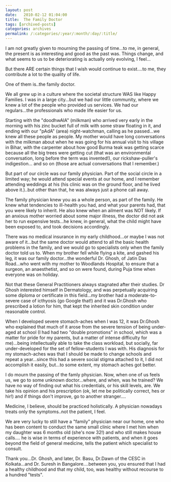 ```yaml
---
layout: post
date:	2010-02-12 01:04:00
title:  The Family Doctor
tags: [archived-posts]
categories: archives
permalink: /:categories/:year/:month/:day/:title/
---
```

I am not greatly given to mourning the passing of time...to me, in general, the present is as interesting and good as the past was. Things change, and what seems to us to be deteriorating is actually only evolving, I feel...

But there ARE certain things that I wish would continue to exist....to me, they contribute a lot to the quality of life.

One of them is..the family doctor. 

We all grew up in a culture where the societal structure WAS like Happy Families. I was in a large city...but we had our little community, where we knew a lot of the people who provided us services. We had our regulars...the professionals who made life easier for us.

Starting with the "doodhwAlA" (milkman) who arrived very early in the morning with his zinc bucket full of milk with some straw floating in it, and ending with our "pAdA" (area) night-watchman, calling as he passed...we knew all these people as people. My mother would have long conversations with the milkman about when he was going for his annual visit to his village in Bihar, with the carpenter about how good Burma teak was getting scarce because all the big trees were getting cut (that was an environmental conversation, long before the term was invented!), our rickshaw-puller's indigestion... and so on (those are actual conversations that I remember.)

But part of our circle was our family physician. Part of the social circle in a limited way; he would attend special events at our home, and I remember attending weddings at his (his clinic was on the ground floor, and he lived above it.)..but other than that, he was always just a phone call away. 

The family physician knew you as a whole person, as part of the family. He knew what tendencies to ill-health you had, and what your parents had, that you were likely to inherit. He also knew when an ailment was NOT likely. If an anxious mother worried about some major illness, the doctor did not ask her to run expensive tests...he knew, in general, what the child might have been exposed to, and took decisions accordingly.

There was no medical insurance in my early childhood...or maybe I was not aware of it...but the same doctor would attend to all the basic health problems in the family, and we would go to specialists only when the family doctor told us to. When my brother fell while flying a kite, and gashed his leg, it was our family doctor...the wonderful Dr. Ghosh, of Jatin Das Road...who went with my mother to Woodlands Hospital, to ensure that a surgeon, an anaesthetist, and so on were found, during Puja time when everyone was on holiday.

Not that these General Practitioners always stagnated after their studies. Dr Ghosh interested himself in Dermatology, and was perpetually acquiring some diploma or certificate in this field...my brother had a moderate-to-severe case of icthyosis (go Google that!) and it was Dr.Ghosh who prescribed a lotion for him, that kept the inherited skin condition under reasonable control.

When I developed severe stomach-aches when I was 12, it was Dr.Ghosh who explained that much of it arose from the severe tension of being under-aged at school (I had had two "double promotions" in school, which was a matter for pride for my parents, but a matter of intense difficulty for me)...being intellectually able to take the class workload, but socially, far under-developed for the set of fellow-students I was with.  His diagnosis for my stomach-aches was that I should be made to change schools and repeat a year...since this had a severe social stigma attached to it, I did not accomplish it easily, but...to some extent, my stomach aches got better.

I do mourn the passing of the famly physician. Now, when one of us feels us, we go to some unknown doctor...where, and when, was he trained? We have no way of finding out what his credentials, or his skill levels, are. We take his opinion and his prescription (ok, let me be politically correct, hes  or hir!) and if things don't improve, go to another stranger....

Medicine, I believe, should be practiced holistically. A physician nowadays treats only the symptoms..not the patient, I feel.


We are very lucky to still have a "family" physician near our home, one who has been content to conduct the same small clinic where I met him when my daughter was 6 months old (she's now 32!) and who still makes house calls.... he is wise in terms of experience with patients, and when it goes beyond the field of general medicine, tells the patient which specialist to consult.

Thank you...Dr. Ghosh,  and later, Dr. Basu, Dr.Dawn of the CESC in Kolkata...and Dr. Suresh in Bangalore....between you, you ensured that I had a healthy childhood and that my child, too, was healthy without recourse to a hundred "tests".
